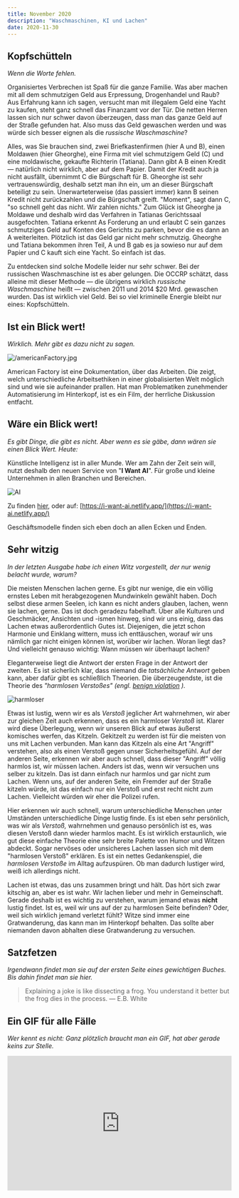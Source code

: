 ```yaml
---
title: November 2020
description: "Waschmaschinen, KI und Lachen"
date: 2020-11-30
---
```


## Kopfschütteln

_Wenn die Worte fehlen._

Organisiertes Verbrechen ist Spaß für die ganze Familie. Was aber machen mit all dem schmutzigen Geld aus Erpressung, Drogenhandel und Raub? Aus Erfahrung kann ich sagen, versucht man mit illegalem Geld eine Yacht zu kaufen, steht ganz schnell das Finanzamt vor der Tür. Die netten Herren lassen sich nur schwer davon überzeugen, dass man das ganze Geld auf der Straße gefunden hat. Also muss das Geld gewaschen werden und was würde sich besser eignen als die _russische Waschmaschine_?

Alles, was Sie brauchen sind, zwei Briefkastenfirmen (hier A und B), einen Moldawen (hier Gheorghe), eine Firma mit viel schmutzigem Geld (C) und eine moldawische, gekaufte Richterin (Tatiana). Dann gibt A B einen Kredit — natürlich nicht wirklich, aber auf dem Papier. Damit der Kredit auch ja nicht ausfällt, übernimmt C die Bürgschaft für B. Gheorghe ist sehr vertrauenswürdig, deshalb setzt man ihn ein, um an dieser Bürgschaft beteiligt zu sein. Unerwarteterweise (das passiert immer) kann B seinen Kredit nicht zurückzahlen und die Bürgschaft greift. "Moment", sagt dann C, "so schnell geht das nicht. Wir zahlen nichts." Zum Glück ist Gheorghe ja Moldawe und deshalb wird das Verfahren in Tatianas Gerichtssaal ausgefochten. Tatiana erkennt As Forderung an und erlaubt C sein ganzes schmutziges Geld auf Konten des Gerichts zu parken, bevor die es dann an A weiterleiten. Plötzlich ist das Geld gar nicht mehr schmutzig. Gheorghe und Tatiana bekommen ihren Teil, A und B gab es ja sowieso nur auf dem Papier und C kauft sich eine Yacht. So einfach ist das.

Zu entdecken sind solche Modelle leider nur sehr schwer. Bei der russischen Waschmaschine ist es aber gelungen. Die OCCRP schätzt, dass alleine mit dieser Methode — die übrigens wirklich _russische Waschmaschine_ heißt — zwischen 2011 und 2014 \$20 Mrd. gewaschen wurden. Das ist wirklich viel Geld. Bei so viel kriminelle Energie bleibt nur eines: Kopfschütteln.

## Ist ein Blick wert!

_Wirklich. Mehr gibt es dazu nicht zu sagen._

![/americanFactory.jpg](./img/americanFactory.jpg)

American Factory ist eine Dokumentation, über das Arbeiten. Die zeigt, welch unterschiedliche Arbeitsethiken in einer globalisierten Welt möglich sind und wie sie aufeinander prallen. Hat man Problematiken zunehmender Automatisierung im Hinterkopf, ist es ein Film, der herrliche Diskussion entfacht.

## Wäre ein Blick wert!

_Es gibt Dinge, die gibt es nicht. Aber wenn es sie gäbe, dann wären sie einen Blick Wert. Heute:_

Künstliche Intelligenz ist in aller Munde. Wer am Zahn der Zeit sein will, nutzt deshalb den neuen Service von "**I Want AI**". Für große und kleine Unternehmen in allen Branchen und Bereichen.

![AI](img/ai.png)

Zu finden [hier](https://i-want-ai.netlify.app/), oder auf: [https://i-want-ai.netlify.app/](https://i-want-ai.netlify.app/)

Geschäftsmodelle finden sich eben doch an allen Ecken und Enden.

## Sehr witzig

_In der letzten Ausgabe habe ich einen Witz vorgestellt, der nur wenig belacht wurde, warum?_

Die meisten Menschen lachen gerne. Es gibt nur wenige, die ein völlig ernstes Leben mit herabgezogenen Mundwinkeln gewählt haben. Doch selbst diese armen Seelen, ich kann es nicht anders glauben, lachen, wenn sie lachen, gerne. Das ist doch geradezu fabelhaft. Über alle Kulturen und Geschmäcker, Ansichten und -ismen hinweg, sind wir uns einig, dass das Lachen etwas außerordentlich Gutes ist. Diejenigen, die jetzt schon Harmonie und Einklang wittern, muss ich enttäuschen, worauf wir uns nämlich gar nicht einigen können ist, worüber wir lachen. Woran liegt das? Und vielleicht genauso wichtig: Wann müssen wir überhaupt lachen?

Eleganterweise liegt die Antwort der ersten Frage in der Antwort der zweiten. Es ist sicherlich klar, dass niemand die _tatsächliche Antwort_ geben kann, aber dafür gibt es schließlich Theorien. Die überzeugendste, ist die Theorie des _"harmlosen Verstoßes" (engl. [benign violation](http://leeds-faculty.colorado.edu/mcgrawp/Benign_Violation_Theory.html) )._

![harmloser](img/harmloserVersto.png)

Etwas ist lustig, wenn wir es als _Verstoß_ jeglicher Art wahrnehmen, wir aber zur gleichen Zeit auch erkennen, dass es ein harmloser _Verstoß_ ist. Klarer wird diese Überlegung, wenn wir unseren Blick auf etwas äußerst komisches werfen, das Kitzeln. Gekitzelt zu werden ist für die meisten von uns mit Lachen verbunden. Man kann das Kitzeln als eine Art "Angriff" verstehen, also als einen Verstoß gegen unser Sicherheitsgefühl. Auf der anderen Seite, erkennen wir aber auch schnell, dass dieser "Angriff" völlig harmlos ist, wir müssen lachen. Anders ist das, wenn wir versuchen uns selber zu kitzeln. Das ist dann einfach nur harmlos und gar nicht zum Lachen. Wenn uns, auf der anderen Seite, ein Fremder auf der Straße kitzeln würde, ist das einfach nur ein Verstoß und erst recht nicht zum Lachen. Vielleicht würden wir eher die Polizei rufen.

Hier erkennen wir auch schnell, warum unterschiedliche Menschen unter Umständen unterschiedliche Dinge lustig finde. Es ist eben sehr persönlich, was wir als _Verstoß,_ wahrnehmen und genauso persönlich ist es, was diesen Verstoß dann wieder harmlos macht. Es ist wirklich erstaunlich, wie gut diese einfache Theorie eine sehr breite Palette von Humor und Witzen abdeckt. Sogar nervöses oder unsicheres Lachen lassen sich mit dem "harmlosen Verstoß" erklären. Es ist ein nettes Gedankenspiel, die _harmlosen Verstoße_ im Alltag aufzuspüren. Ob man dadurch lustiger wird, weiß ich allerdings nicht.

Lachen ist etwas, das uns zusammen bringt und hält. Das hört sich zwar kitschig an, aber es ist wahr. Wir lachen lieber und mehr in Gemeinschaft. Gerade deshalb ist es wichtig zu verstehen, warum jemand etwas **nicht** lustig findet. Ist es, weil wir uns auf der zu harmlosen Seite befinden? Oder, weil sich wirklich jemand verletzt fühlt? Witze sind immer eine Gratwanderung, das kann man im Hinterkopf behalten. Das sollte aber niemanden davon abhalten diese Gratwanderung zu versuchen.

## Satzfetzen

_Irgendwann findet man sie auf der ersten Seite eines gewichtigen Buches. Bis dahin findet man sie hier._

> Explaining a joke is like dissecting a frog. You understand it better but the frog dies in the process. — E.B. White

## Ein GIF für alle Fälle

_Wer kennt es nicht: Ganz plötzlich braucht man ein GIF, hat aber gerade keins zur Stelle._

<div style="width:100%;height:0;padding-bottom:60%;position:relative;"><iframe src="https://giphy.com/embed/FcFGtKKzKpWso" width="100%" height="100%" style="position:absolute" frameBorder="0" class="giphy-embed" allowFullScreen></iframe></div>
